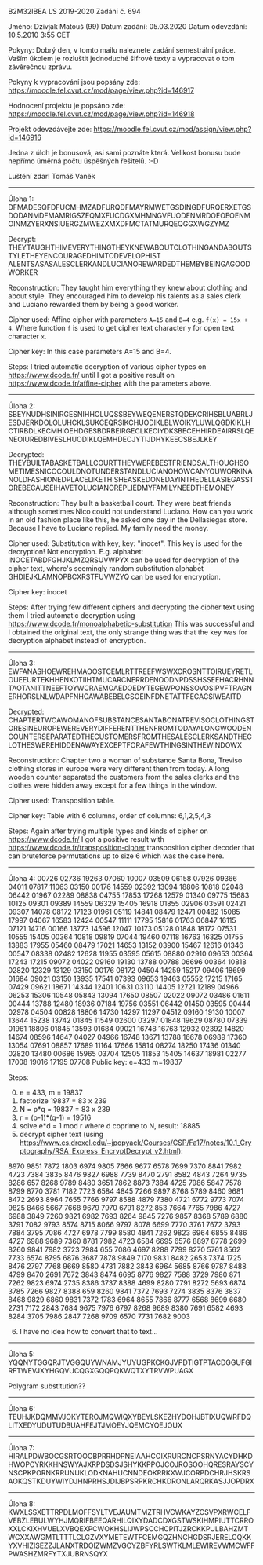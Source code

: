B2M32IBEA LS 2019-2020   Zadání č. 694

Jméno: Dzivjak Matouš (99)   Datum zadání: 05.03.2020   Datum odevzdání: 10.5.2010 3:55 CET

Pokyny:
Dobrý den,
v tomto mailu naleznete zadání semestrální práce.
Vaším úkolem je rozluštit jednoduché šifrové texty a vypracovat o tom závěrečnou zprávu.

Pokyny k vypracování jsou popsány zde:
https://moodle.fel.cvut.cz/mod/page/view.php?id=146917

Hodnocení projektu je popsáno zde:
https://moodle.fel.cvut.cz/mod/page/view.php?id=146918

Projekt odevzdávejte zde:
https://moodle.fel.cvut.cz/mod/assign/view.php?id=146916


Jedna z úloh je bonusová, asi sami poznáte která.
Velikost bonusu bude nepřímo úměrná počtu úspěšných řešitelů. :-D

Luštění zdar!
Tomáš Vaněk

---

Úloha 1:
DFMADESQFDFUCMHMZADFURQDFMAYRMWETGSDINGDFURQERXETGSDODANMDFMAMRIGSZEQMXFUCDGXMHMNGVFUODENMRDOEOEOENMOINMZYERXNSIUERGZMWEZXMXDFMCTATMURQEQGGXWGZYMZ

Decrypt:
THEYTAUGHTHIMEVERYTHINGTHEYKNEWABOUTCLOTHINGANDABOUTSTYLETHEYENCOURAGEDHIMTODEVELOPHIST ALENTSASASALESCLERKANDLUCIANOREWARDEDTHEMBYBEINGAGOODWORKER

Reconstruction:
They taught him everything they knew about clothing and about style. They encouraged him to develop his talents as a sales clerk and Luciano rewarded them by being a good worker.

Cipher used:
Affine cipher with parameters `A=15` and `B=4` e.g. `f(x) = 15x + 4`.
Where function `f` is used to get cipher text character `y` for open text character `x`.

Cipher key:
In this case parameters A=15 and B=4.

Steps:
I tried automatic decryption of various cipher types on https://www.dcode.fr/ until I got
a positive result on https://www.dcode.fr/affine-cipher with the parameters above.

---

Úloha 2:
SBEYNUDHSINIRGESNIHHOLUQSSBEYWEQENERSTQDEKCRIHSBLUABRLJESDJERKDOLOLUHCKLSUKCEQRSIKCHUODIKLBLWOIKYLUWLQGDKIKLHCTIRBDLKECMHIOEHDGESBDRBEIRGECLKECIYDKSBECEHHIRDEAIRRSLQENEOIUREDBIVESLHUODIKLQEMHDECJYTIJDHYKEECSBEJLKEY

Decrypted:
THEYBUILTABASKETBALLCOURTTHEYWEREBESTFRIENDSALTHOUGHSOMETIMESNICOCOULDNOTUNDERSTANDLUCIANOHOWCANYOUWORKINANOLDFASHIONEDPLACELIKETHISHEASKEDONEDAYINTHEDELLASIEGASSTOREBECAUSEIHAVETOLUCIANOREPLIEDMYFAMILYNEEDTHEMONEY

Reconstruction:
They built a basketball court.
They were best friends although sometimes Nico could not understand Luciano.
How can you work in an old fashion place like this, he asked one day in the Dellasiegas store.
Because I have to Luciano replied.
My family need the money.

Cipher used:
Substitution with key, key: "inocet". This key is used for the decryption!
Not encryption. E.g. alphabet: INOCETABDFGHJKLMZQRSUVWPYX can be used for decryption
of the cipher text, where's seemingly random substitution alphabet GHDIEJKLAMNOPBCXRSTFUVWZYQ can be used for encryption.

Cipher key:
inocet

Steps:
After trying few different ciphers and decrypting the cipher text using them I tried automatic decryption
using https://www.dcode.fr/monoalphabetic-substitution
This was successful and I obtained the original text, the only strange thing was
that the key was for decryption alphabet instead of encryption.

---

Úloha 3:
EWFANASHOEWREHMAOOSTCEMLRTTREEFWSWXCROSNTTOIRUEYRETLOUEEURTEKHHENXOTIIHTMUCARCNERRDENOODNPDSSHSSEEHACRHNNTAOTANITTNEEFTOYWCRAEMOAEDOEDYTEGEWPONSSOVOSIPVFTRAGNERHORSLNLWDAPFNHOAWABEBELGSOEINFDNETATTFECACSIWEAITD

Decrypted:
CHAPTERTWOAWOMANOFSUBSTANCESANTABONATREVISOCLOTHINGSTORESINEUROPEWEREVERYDIFFERENTTHENFROMTODAYALONGWOODENCOUNTERSEPARATEDTHECUSTOMERSFROMTHESALESCLERKSANDTHECLOTHESWEREHIDDENAWAYEXCEPTFORAFEWTHINGSINTHEWINDOWX

Reconstruction:
Chapter two a woman of substance Santa Bona, Treviso clothing stores in europe were very different then from today.
A long wooden counter separated the customers from the sales clerks and the clothes were hidden away except for a few things in the window.

Cipher used:
Transposition table.

Cipher key:
Table with 6 columns, order of columns: 6,1,2,5,4,3

Steps:
Again after trying multiple types and kinds of cipher on https://www.dcode.fr/ I got a positive result with
https://www.dcode.fr/transposition-cipher transposition cipher decoder that can bruteforce permutations up to size
6 which was the case here.

---

Úloha 4:
00726 02736 19263 07060 10007 03509 06158 07926 09366 04011 07817 11063 03150 00176 14559 02392 13094 18806 10818 02048 06442 01967 02289 08838 04755 17853 17268 12579 01340 09775 15683 10125 09301 09389 14559 06329 15405 16918 01855 02906 03591 02421 09307 14078 08172 17123 01961 05119 14841 08479 12471 00482 15085 17997 04067 16583 12424 00547 11111 17795 15816 01763 06847 16115 07121 14716 00166 13773 14596 12047 10173 05128 01848 18172 07531 10555 15405 00364 10818 09819 07044 19460 07118 16763 16325 01755 13883 17955 05460 08479 17021 14653 13152 03900 15467 12616 01346 00547 08338 02482 12628 11955 03595 05615 08880 02910 09653 00364 17243 17215 09072 04022 09160 19130 13788 00788 06696 00364 10818 02820 12329 13129 03150 00176 08172 04504 14259 15217 09406 18699 01684 09021 03150 13935 17541 07393 09653 19463 05552 17215 17165 07429 09621 18671 14344 12401 10631 03110 14405 12721 12189 04966 06253 15306 10548 05843 13094 17650 08507 02022 09072 03486 01611 00444 13788 12480 18936 07184 19756 03551 06442 01450 03595 00444 02978 04504 00828 18806 14730 14297 11297 04512 09160 19130 10007 13644 15238 13742 01845 11549 02600 03297 01848 19629 08780 07339 01961 18806 01845 13593 01684 09021 16748 16763 12932 02392 14820 14674 08596 14647 04027 04966 16748 13671 13788 16678 06989 17360 13054 07691 08857 17689 11164 17666 15814 08274 18250 17436 01340 02820 13480 00686 15965 03704 12505 11853 15405 14637 18981 02277 17008 19016 17195 07708
Public key: e=433 m=19837

Steps:

0. e = 433, m = 19837
1. factorize 19837 = 83 x 239
2. N = p*q = 19837 = 83 x 239
3. r = (p-1)*(q-1) = 19516
4. solve e*d = 1 mod r where d coprime to N, result: 18885
5. decrypt cipher text (using https://www.cs.drexel.edu/~jpopyack/Courses/CSP/Fa17/notes/10.1_Cryptography/RSA_Express_EncryptDecrypt_v2.html):

8970 9851 7872 1803 6974 9805 7666 9677 6578 7699 7370 8841 7982 4723 7384 3835 8476 9827 6988 7739 8470 2791 8582 4843 7264 9735 8286 657 8268 9789 8480 3651 7862 8873 7384 4725 7986 5847 7578 8799 8770 3781 7182 7723 6584 4845 7266 9897 8768 5789 8460 9681 8472 2693 8964 7655 7766 9797 8588 4879 7380 4721 6772 9773 7074 9825 8466 5667 7668 9679 7970 6791 8272 853 7664 7765 7986 4727 6988 3849 7260 9821 6982 7693 8264 9845 7276 9857 8368 5789 6880 3791 7082 9793 8574 8715 8066 9797 8078 6699 7770 3761 7672 3793 7884 3795 7086 4727 6978 7799 8580 4841 7262 9823 6964 6855 8486 4727 6988 9689 7360 8781 7982 4723 6584 6695 6576 8897 8778 2699 8260 9841 7982 3723 7984 655 7086 4697 8288 7799 8270 5761 8562 7733 6574 8795 6876 3687 7878 9849 7170 9831 8482 2653 7374 1725 8476 2797 7768 9669 8580 4731 7882 3843 6964 5685 8766 9787 8488 4799 8470 2691 7672 3843 8474 6695 8776 9827 7588 3729 7980 871 7262 9823 6974 2735 8386 3737 8388 4699 8280 7791 8272 5693 6874 3785 7266 9827 8388 659 8260 9841 7372 7693 7274 3835 8376 3837 8468 9829 6860 9831 7372 1783 6964 8655 7866 8777 6568 8699 6680 2731 7172 2843 7684 9675 7976 6797 8268 9689 8380 7691 6582 4693 8284 3705 7986 2847 7268 9709 6570 7731 7682 9003

6. I have no idea how to convert that to text...

---

Úloha 5:
YQQNYTGGQRJTVGGQUYWNAMJYUYUGPKCKGJVPDTIGTPTACDGGUFGIRFTWEVJXYHGQVUCQGXGQQPQKWQTXYTRVWPUAGX

Polygram substitution??

---

Úloha 6:
TEUHJKDQMMVJOKYTEROJMQWIQXYBEYLSKEZHYDOHJBTIXUQWRFDQLITXEDYUDUTUDBUAHFEJTJMOEYJQEMCYQEJOUX

---

Úloha 7:
HIRALPDWBOCGSRTOOOBPRRHDPNEIAAHCOIXRURCNCPSRNYACYDHKDHWOPCYRKKHNSWYAJXRPDSDSJSHYKKPPOJCOJROSOOHQRESRAYSCYNSCPKPORNKRRUNUKLODKNAHUCNNDEOKRRKXWJCORPDCHRJHSKRSAOKQSTKDUYWIYDJHNPRHSJDIJBPSRPKRCHKDRONLARQRKASJJOPDRX

---

Úloha 8:
KWXLSSXETTRPDLMOFFSYLTVEJAUMTMZTRHVCWKAYZCSVPXRWCELFVEBZLEBULWYHJMQRIFBEEQARHILQIXYDADCDXGSTWSKIHMPIUTTCRROXXLCKIXHVUELXVBQEXPCWOKHSLIJWPSCCHCPITJZRCKKPULBAHZMTWCXXAWGMTLTTTLCLGZVXYMETEWTFCEMGQZHNCHGDSRJERELCQKKYXVHIZISEZZJLANXTRDOIZWMZVGCYZBFYRLSWTKLMLEWIREVWMCWFFPWASHZMRFYTXJUBRNSQYX
